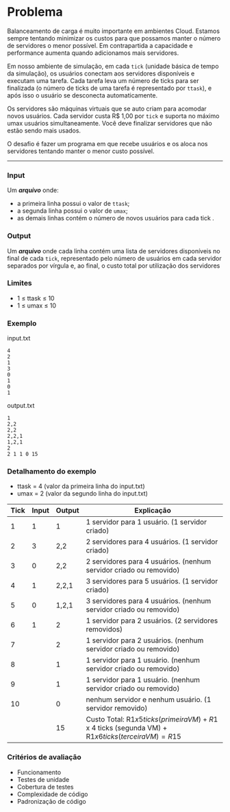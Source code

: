 # Problema

Balanceamento de carga é muito importante em ambientes Cloud. Estamos sempre tentando minimizar os custos para que possamos manter o número de servidores o menor possível. Em contrapartida a capacidade e performance aumenta quando adicionamos mais servidores.

Em nosso ambiente de simulação, em cada `tick` (unidade básica de tempo da simulação), os usuários conectam aos servidores disponíveis e executam uma tarefa. Cada tarefa leva um número de ticks para ser finalizada (o número de ticks de uma tarefa é representado por `ttask`), e após isso o usuário se desconecta automaticamente.

Os servidores são máquinas virtuais que se auto criam para acomodar novos usuários. Cada servidor custa R$ 1,00 por `tick` e suporta no máximo umax usuários simultaneamente. Você deve finalizar servidores que não estão sendo mais usados.

O desafio é fazer um programa em que recebe usuários e os aloca nos servidores tentando manter o menor custo possível.

---

### Input

Um **_arquivo_** onde:

-   a primeira linha possui o valor de `ttask`;
-   a segunda linha possui o valor de `umax`;
-   as demais linhas contém o número de novos usuários para cada tick .

### Output

Um **_arquivo_** onde cada linha contém uma lista de servidores disponíveis no final de cada `tick`,
representado pelo número de usuários em cada servidor separados por vírgula e, ao final, o custo total por utilização dos servidores

### Limites

-   1 ≤ ttask ≤ 10
-   1 ≤ umax ≤ 10

### Exemplo

input.txt

```
4
2
1
3
0
1
0
1
```

output.txt

```
1
2,2
2,2
2,2,1
1,2,1
2
2 1 1 0 15
```

### Detalhamento do exemplo

-   ttask = 4 (valor da primeira linha do input.txt)
-   umax = 2 (valor da segundo linha do input.txt)

| Tick | Input | Output | Explicação                                                                                                 |
| ---- | ----- | ------ | ---------------------------------------------------------------------------------------------------------- |
| 1    | 1     | 1      | 1 servidor para 1 usuário. (1 servidor criado)                                                             |
| 2    | 3     | 2,2    | 2 servidores para 4 usuários. (1 servidor criado)                                                          |
| 3    | 0     | 2,2    | 2 servidores para 4 usuários. (nenhum servidor criado ou removido)                                         |
| 4    | 1     | 2,2,1  | 3 servidores para 5 usuários. (1 servidor criado)                                                          |
| 5    | 0     | 1,2,1  | 3 servidores para 4 usuários. (nenhum servidor criado ou removido)                                         |
| 6    | 1     | 2      | 1 servidor para 2 usuários. (2 servidores removidos)                                                       |
| 7    |       | 2      | 1 servidor para 2 usuários. (nenhum servidor criado ou removido)                                           |
| 8    |       | 1      | 1 servidor para 1 usuário. (nenhum servidor criado ou removido)                                            |
| 9    |       | 1      | 1 servidor para 1 usuário. (nenhum servidor criado ou removido)                                            |
| 10   |       | 0      | nenhum servidor e nenhum usuário. (1 servidor removido)                                                    |
|      |       | 15     | Custo Total: R$1 x 5 ticks (primeira VM) + R$1 x 4 ticks (segunda VM) + R$1 x 6 ticks (terceira VM) = R$15 |

### Critérios de avaliação

-   Funcionamento
-   Testes de unidade
-   Cobertura de testes
-   Complexidade de código
-   Padronização de código
